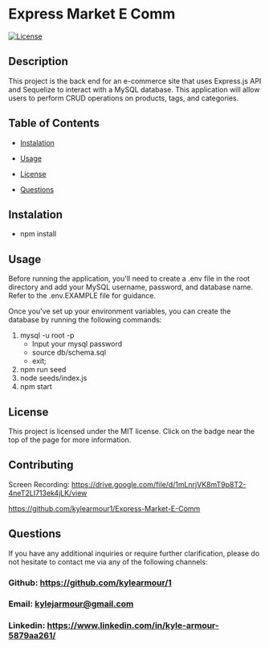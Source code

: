 # Express Market E Comm

    

  
  [![License](https://img.shields.io/badge/License-MIT-yellow.svg)](https://opensource.org/licenses/MIT)
  
  

  ## Description

  This project is the back end for an e-commerce site that uses Express.js API and Sequelize to interact with a MySQL database. This application will allow users to perform CRUD operations on products, tags, and categories.


  ## Table of Contents

  - [Instalation](#instalation)
  
  - [Usage](#usage)

  - [License](#license)

  - [Questions](#questions)

  ## Instalation

  - npm install


  ## Usage
 
Before running the application, you'll need to create a .env file in the root directory and add your MySQL username, password, and database name. Refer to the .env.EXAMPLE file for guidance.

Once you've set up your environment variables, you can create the database by running the following commands:

1. mysql -u root -p
    - Input your mysql password
    - source db/schema.sql
    - exit;
2. npm run seed
3. node seeds/index.js
4. npm start
  

  ## License 


This project is licensed under the MIT license. Click on the badge near the top of the page for more information.
  



  ## Contributing 
Screen Recording: https://drive.google.com/file/d/1mLnrjVK8mT9p8T2-4neT2LI713ek4jLK/view

https://github.com/kylearmour1/Express-Market-E-Comm




  ## Questions
  If you have any additional inquiries or require further clarification, please do not hesitate to contact me via any of the following channels:

  
  ### Github: https://github.com/kylearmour/1
  ### Email:  [kylejarmour@gmail.com](mailto:kylejarmour@gmail.com)
  ### Linkedin: https://www.linkedin.com/in/kyle-armour-5879aa261/







